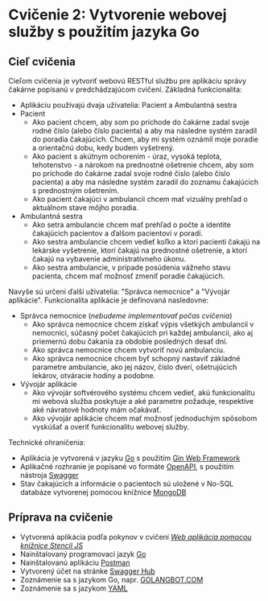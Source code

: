 # Cvičenie 2: Vytvorenie webovej služby s použitím jazyka Go

## <a name="ciel"></a>Cieľ cvičenia

Cieľom cvičenia je vytvoriť webovú RESTful službu pre aplikáciu správy čakárne popísanú
v predchádzajúcom cvičení. Základná funkcionalita:

* Aplikáciu používajú dvaja užívatelia: Pacient a Ambulantná sestra
* Pacient
  * Ako pacient chcem, aby som po príchode do čakárne zadal svoje rodné číslo (alebo číslo pacienta)
  a aby ma následne systém zaradil do poradia čakajúcich. Chcem, aby mi systém oznámil moje poradie a
  orientačnú dobu, kedy budem vyšetrený.
  * Ako pacient s akútnym ochorením - úraz, vysoká teplota, tehotenstvo - a nárokom
  na prednostné ošetrenie chcem, aby som po príchode do čakárne zadal svoje rodné
  čislo (alebo číslo pacienta) a aby ma následne systém zaradil do zoznamu čakajúcich s prednostným ošetrením.
  * Ako pacient čakajúci v ambulancii chcem mať vizuálny prehľad o aktuálnom stave
  môjho poradia.
* Ambulantná sestra
  * Ako setra ambulancie chcem mať prehľad o počte a identite čakajúcich pacientov
  a ďalšom pacientovi v poradí.
  * Ako sestra ambulancie chcem vedieť koľko a ktorí pacienti čakajú na lekárske
  vyšetrenie, ktorí čakajú na prednostné ošetrenie, a ktorí čakajú na vybavenie
  administratívneho úkonu.
  * Ako sestra ambulancie, v prípade posúdenia vážneho stavu pacienta, chcem
  mať možnosť zmeniť poradie čakajúcich.

Navyše sú určení ďalší užívatelia: "Správca nemocnice" a "Vývojár aplikácie".
Funkcionalita aplikácie je definovaná nasledovne:

* Správca nemocnice (_nebudeme implementovať počas cvičenia_)
  * Ako správca nemocnice chcem získať výpis všetkých ambulancií v nemocnici,
    súčasný počet čakajúcich pri každej ambulancii, ako aj priemernú dobu čakania
    za obdobie posledných desať dní.
  * Ako správca nemocnice chcem vytvoriť novú ambulanciu.
  * Ako správca nemocnice chcem byť schopný nastaviť základné parametre ambulancie,
    ako jej názov, číslo dverí, ošetrujúcich lekárov, otváracie hodiny a podobne.
* Vývojár aplikácie
  * Ako vývojár softvérového systému chcem vedieť, akú funkcionalitu mi webová služba
  poskytuje a aké parametre požaduje, respektíve aké návratové hodnoty mám očakávať.
  * Ako vývojár aplikácie chcem mať možnosť jednoduchým spôsobom vyskúšať a overiť
  funkcionalitu webovej služby.

Technické ohraničenia:

* Aplikácia je vytvorená v jazyku [Go](https://go.dev/)
  s použitím [Gin Web Framework](https://gin-gonic.com/docs/)
* Aplikačné rozhranie je popísané vo formáte [OpenAPI](https://www.openapis.org/about),
  s použitím nástroja [Swagger](https://swagger.io/docs/specification/about/)
* Stav čakajúcich a informácie o pacientoch sú uložené v  No-SQL databáze
  vytvorenej pomocou knižnice [MongoDB](https://www.mongodb.com/)

## <a name="priprava"></a>Príprava na cvičenie

* Vytvorená aplikácia podľa pokynov v cvičení
  [_Web aplikácia pomocou knižnice Stencil JS_](/v2/01.Web-Components/dojo/000-README.md)
* Nainštalovaný programovací jazyk [Go](https://go.dev/doc/install)
* Nainštalovanú aplikáciu [Postman](https://www.getpostman.com/)
* Vytvorený účet na stránke [Swagger Hub](https://app.swaggerhub.com)
* Zoznámenie sa s jazykom Go, napr. [GOLANGBOT.COM](https://golangbot.com/learn-golang-series/)
* Zoznámenie sa s jazykom [YAML](https://yaml.org/)
